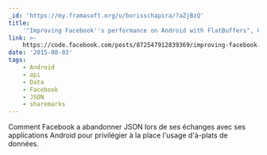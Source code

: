 ```yaml
---
_id: 'https://my.framasoft.org/u/borisschapira/?aZjBzQ'
title:
    '"Improving Facebook''s performance on Android with FlatBuffers", George Xie'
link: >-
    https://code.facebook.com/posts/872547912839369/improving-facebook-s-performance-on-android-with-flatbuffers/
date: '2015-08-03'
tags:
    - Android
    - api
    - Data
    - Facebook
    - JSON
    - sharemarks
---
```


<div class="markdown"><p>Comment Facebook a abandonner JSON lors de ses échanges avec ses applications Android pour privilégier à la place l'usage d'à-plats de données.
</p></div>
